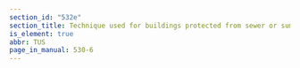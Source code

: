 ```yaml
---
section_id: "532e"
section_title: Technique used for buildings protected from sewer or sump backup
is_element: true
abbr: TUS
page_in_manual: 530-6
---
```

